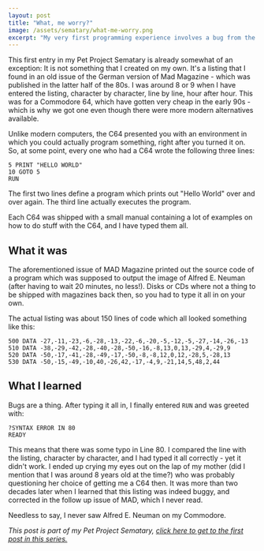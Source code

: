 ```yaml
---
layout: post
title: "What, me worry?"
image: /assets/sematary/what-me-worry.png
excerpt: "My very first programming experience involves a bug from the mid-80s and an issue of MAD magazine."
---
```

This first entry in my Pet Project Sematary is already somewhat of an exception:
It is not something that I created on my own. It's a listing that I found in an
old issue of the German version of Mad Magazine - which was published in the
latter half of the 80s. I was around 8 or 9 when I have entered the listing,
character by character, line by line, hour after hour. This was for a Commodore
64, which have gotten very cheap in the early 90s - which is why we got one even
though there were more modern alternatives available. 

Unlike modern computers, the C64 presented you with an environment in which you
could actually program something, right after you turned it on. So, at some
point, every one who had a C64 wrote the following three lines:

```
5 PRINT "HELLO WORLD"
10 GOTO 5
RUN
```

The first two lines define a program which prints out "Hello World" over and
over again. The third line actually executes the program.

Each C64 was shipped with a small manual containing a lot of examples on how to
do stuff with the C64, and I have typed them all.

## What it was
The aforementioned issue of MAD Magazine printed out the source code of a
program which was supposed to output the image of Alfred E. Neuman (after having
to wait 20 minutes, no less!). Disks or CDs where not a thing to be shipped with
magazines back then, so you had to type it all in on your own.

The actual listing was about 150 lines of code which all looked something like
this:
```
500 DATA -27,-11,-23,-6,-28,-13,-22,-6,-20,-5,-12,-5,-27,-14,-26,-13
510 DATA -38,-29,-42,-28,-40,-28,-50,-16,-8,13,0,13,-29,4,-29,9
520 DATA -50,-17,-41,-28,-49,-17,-50,-8,-8,12,0,12,-28,5,-28,13
530 DATA -50,-15,-49,-10,40,-26,42,-17,-4,9,-21,14,5,48,2,44
```

## What I learned
Bugs are a thing. After typing it all in, I finally entered `RUN` and was
greeted with:

```
?SYNTAX ERROR IN 80
READY
```
This means that there was some typo in Line 80. I compared the line with the
listing, character by character, and I had typed it all correctly - yet it
didn't work. I ended up crying my eyes out on the lap of my mother (did I
mention that I was around 8 years old at the time?) who was probably questioning
her choice of getting me a C64 then. It was more than two decades later when I
learned that this listing was indeed buggy, and corrected in the follow up issue
of MAD, which I never read.

Needless to say, I never saw Alfred E. Neuman on my Commodore.

*This post is part of my Pet Project Sematary, [click here to get to the first
post in this series.](/sematary/start)*